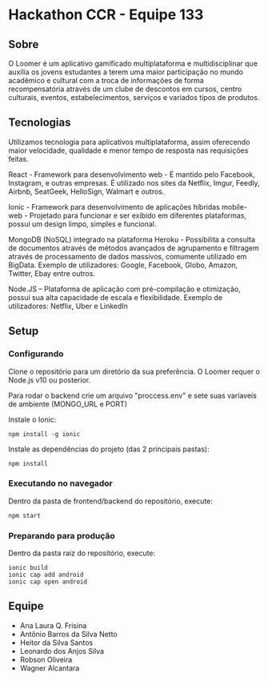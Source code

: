 # Hackathon CCR - Equipe 133
## Sobre

O Loomer é um aplicativo gamificado multiplataforma e multidisciplinar que auxilia os jovens estudantes a terem uma maior participação no mundo acadêmico e cultural com a troca de informações de forma recompensatória através de um clube de descontos em cursos, centro culturais, eventos, estabelecimentos, serviços e variados tipos de produtos.

## Tecnologias

Utilizamos tecnologia para aplicativos multiplataforma, assim oferecendo maior velocidade, qualidade e menor tempo de resposta nas requisições feitas.

React - Framework para desenvolvimento web -  É mantido pelo Facebook, Instagram, e outras empresas. É utilizado nos sites da Netflix, Imgur, Feedly, Airbnb, SeatGeek, HelloSign, Walmart e outros.

Ionic - Framework para desenvolvimento de aplicações híbridas mobile-web - Projetado para funcionar e ser exibido em diferentes plataformas, possui um design limpo, simples e funcional.

MongoDB (NoSQL) integrado na plataforma Heroku - Possibilita a consulta de documentos através de métodos avançados de agrupamento e filtragem através de processamento de dados massivos, comumente utilizado em BigData. Exemplo de utilizadores: Google, Facebook, Globo, Amazon, Twitter, Ebay entre outros.

Node.JS – Plataforma de aplicação com pré-compilação e otimização, possui sua alta capacidade de escala e flexibilidade. Exemplo de utilizadores: Netflix, Uber e LinkedIn

## Setup
### Configurando

Clone o repositório para um diretório da sua preferência. O Loomer requer o Node.js v10 ou posterior.

Para rodar o backend crie um arquivo "proccess.env" e sete suas varíaveis de ambiente (MONGO_URL e PORT)

Instale o Ionic:

    npm install -g ionic
Instale as dependências do projeto (das 2 principais pastas):

    npm install

### Executando  no navegador
Dentro da pasta de frontend/backend do repositório, execute:

    npm start


### Preparando para produção
Dentro da pasta raiz do repositório, execute:

    ionic build
    ionic cap add android
    ionic cap open android

## Equipe

- Ana Laura Q. Frisina
- Antônio Barros da Silva Netto
- Heitor da Silva Santos
- Leonardo dos Anjos Silva
- Robson Oliveira
- Wagner Alcantara